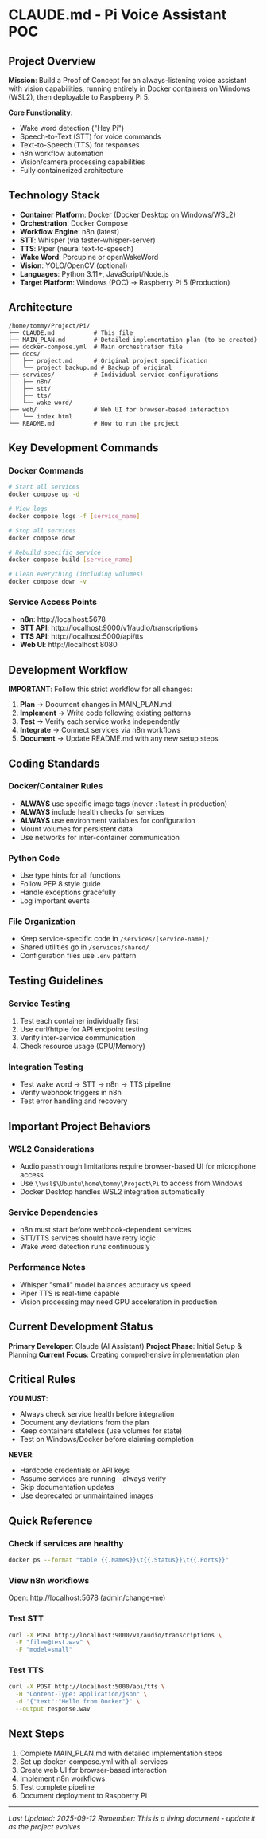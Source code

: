 # CLAUDE.md - Pi Voice Assistant POC

## Project Overview
**Mission**: Build a Proof of Concept for an always-listening voice assistant with vision capabilities, running entirely in Docker containers on Windows (WSL2), then deployable to Raspberry Pi 5.

**Core Functionality**:
- Wake word detection ("Hey Pi")
- Speech-to-Text (STT) for voice commands
- Text-to-Speech (TTS) for responses
- n8n workflow automation
- Vision/camera processing capabilities
- Fully containerized architecture

## Technology Stack
- **Container Platform**: Docker (Docker Desktop on Windows/WSL2)
- **Orchestration**: Docker Compose 
- **Workflow Engine**: n8n (latest)
- **STT**: Whisper (via faster-whisper-server)
- **TTS**: Piper (neural text-to-speech)
- **Wake Word**: Porcupine or openWakeWord
- **Vision**: YOLO/OpenCV (optional)
- **Languages**: Python 3.11+, JavaScript/Node.js
- **Target Platform**: Windows (POC) → Raspberry Pi 5 (Production)

## Architecture
```
/home/tommy/Project/Pi/
├── CLAUDE.md           # This file
├── MAIN_PLAN.md        # Detailed implementation plan (to be created)
├── docker-compose.yml  # Main orchestration file
├── docs/
│   ├── project.md      # Original project specification
│   └── project_backup.md # Backup of original
├── services/           # Individual service configurations
│   ├── n8n/
│   ├── stt/
│   ├── tts/
│   └── wake-word/
├── web/                # Web UI for browser-based interaction
│   └── index.html
└── README.md           # How to run the project
```

## Key Development Commands

### Docker Commands
```bash
# Start all services
docker compose up -d

# View logs
docker compose logs -f [service_name]

# Stop all services
docker compose down

# Rebuild specific service
docker compose build [service_name]

# Clean everything (including volumes)
docker compose down -v
```

### Service Access Points
- **n8n**: http://localhost:5678
- **STT API**: http://localhost:9000/v1/audio/transcriptions
- **TTS API**: http://localhost:5000/api/tts
- **Web UI**: http://localhost:8080

## Development Workflow

**IMPORTANT**: Follow this strict workflow for all changes:

1. **Plan** → Document changes in MAIN_PLAN.md
2. **Implement** → Write code following existing patterns
3. **Test** → Verify each service works independently
4. **Integrate** → Connect services via n8n workflows
5. **Document** → Update README.md with any new setup steps

## Coding Standards

### Docker/Container Rules
- **ALWAYS** use specific image tags (never `:latest` in production)
- **ALWAYS** include health checks for services
- **ALWAYS** use environment variables for configuration
- Mount volumes for persistent data
- Use networks for inter-container communication

### Python Code
- Use type hints for all functions
- Follow PEP 8 style guide
- Handle exceptions gracefully
- Log important events

### File Organization
- Keep service-specific code in `/services/[service-name]/`
- Shared utilities go in `/services/shared/`
- Configuration files use `.env` pattern

## Testing Guidelines

### Service Testing
1. Test each container individually first
2. Use curl/httpie for API endpoint testing
3. Verify inter-service communication
4. Check resource usage (CPU/Memory)

### Integration Testing
- Test wake word → STT → n8n → TTS pipeline
- Verify webhook triggers in n8n
- Test error handling and recovery

## Important Project Behaviors

### WSL2 Considerations
- Audio passthrough limitations require browser-based UI for microphone access
- Use `\\wsl$\Ubuntu\home\tommy\Project\Pi` to access from Windows
- Docker Desktop handles WSL2 integration automatically

### Service Dependencies
- n8n must start before webhook-dependent services
- STT/TTS services should have retry logic
- Wake word detection runs continuously

### Performance Notes
- Whisper "small" model balances accuracy vs speed
- Piper TTS is real-time capable
- Vision processing may need GPU acceleration in production

## Current Development Status

**Primary Developer**: Claude (AI Assistant)
**Project Phase**: Initial Setup & Planning
**Current Focus**: Creating comprehensive implementation plan

## Critical Rules

**YOU MUST**:
- Always check service health before integration
- Document any deviations from the plan
- Keep containers stateless (use volumes for state)
- Test on Windows/Docker before claiming completion

**NEVER**:
- Hardcode credentials or API keys
- Assume services are running - always verify
- Skip documentation updates
- Use deprecated or unmaintained images

## Quick Reference

### Check if services are healthy
```bash
docker ps --format "table {{.Names}}\t{{.Status}}\t{{.Ports}}"
```

### View n8n workflows
Open: http://localhost:5678 (admin/change-me)

### Test STT
```bash
curl -X POST http://localhost:9000/v1/audio/transcriptions \
  -F "file=@test.wav" \
  -F "model=small"
```

### Test TTS
```bash
curl -X POST http://localhost:5000/api/tts \
  -H "Content-Type: application/json" \
  -d '{"text":"Hello from Docker"}' \
  --output response.wav
```

## Next Steps
1. Complete MAIN_PLAN.md with detailed implementation steps
2. Set up docker-compose.yml with all services
3. Create web UI for browser-based interaction
4. Implement n8n workflows
5. Test complete pipeline
6. Document deployment to Raspberry Pi

---
*Last Updated: 2025-09-12*
*Remember: This is a living document - update it as the project evolves*